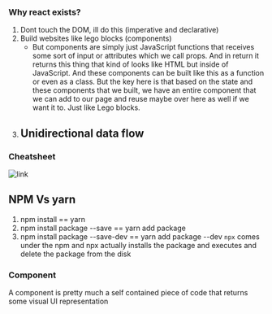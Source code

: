 ### Why react exists?

1. Dont touch the DOM, ill do this (imperative and declarative)
2. Build websites like lego blocks (components)
   - But components are simply just JavaScript functions that receives some sort of input or attributes which we call props. And in return it returns this thing that kind of looks like HTML but inside of JavaScript. And these components can be built like this as a function or even as a class. But the key here is that based on the state and these components that we built, we have an entire component that we can add to our page and reuse maybe over here as well if we want it to. Just like Lego blocks.
3. ## Unidirectional data flow

### Cheatsheet

![link](https://zerotomastery.io/cheatsheets/react-cheat-sheet/)

## NPM Vs yarn

1. npm install == yarn
2. npm install package --save == yarn add package
3. npm install package --save-dev == yarn add package --dev
   `npx` comes under the npm and npx actually installs the package and executes and delete the package from the disk

### Component

A component is pretty much a self contained piece of code that returns some visual UI representation
